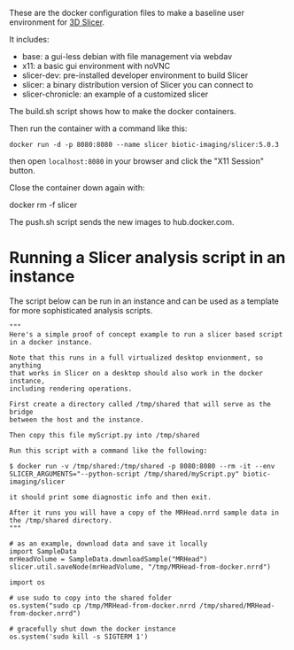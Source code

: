 These are the docker configuration files to make a baseline user
environment for [3D Slicer][slicer].

It includes:
* base: a gui-less debian with file management via webdav
* x11: a basic gui environment with noVNC
* slicer-dev: pre-installed developer environment to build Slicer
* slicer: a binary distribution version of Slicer you can connect to
* slicer-chronicle: an example of a customized slicer

The build.sh script shows how to make the docker containers.

Then run the container with a command like this:

`docker run -d -p 8080:8080 --name slicer biotic-imaging/slicer:5.0.3`

then open `localhost:8080` in your browser and click the "X11 Session" button.

Close the container down again with:

 docker rm -f slicer

The push.sh script sends the new images to hub.docker.com.

[slicer]: http://slicer.org


# Running a Slicer analysis script in an instance

The script below can be run in an instance and can be used as a template for more sophisticated analysis scripts.

```
"""
Here's a simple proof of concept example to run a slicer based script
in a docker instance.

Note that this runs in a full virtualized desktop envionment, so anything
that works in Slicer on a desktop should also work in the docker instance,
including rendering operations.

First create a directory called /tmp/shared that will serve as the bridge
between the host and the instance.

Then copy this file myScript.py into /tmp/shared

Run this script with a command like the following:

$ docker run -v /tmp/shared:/tmp/shared -p 8080:8080 --rm -it --env SLICER_ARGUMENTS="--python-script /tmp/shared/myScript.py" biotic-imaging/slicer

it should print some diagnostic info and then exit.

After it runs you will have a copy of the MRHead.nrrd sample data in the /tmp/shared directory.
"""

# as an example, download data and save it locally
import SampleData
mrHeadVolume = SampleData.downloadSample("MRHead")
slicer.util.saveNode(mrHeadVolume, "/tmp/MRHead-from-docker.nrrd")

import os

# use sudo to copy into the shared folder
os.system("sudo cp /tmp/MRHead-from-docker.nrrd /tmp/shared/MRHead-from-docker.nrrd")

# gracefully shut down the docker instance
os.system('sudo kill -s SIGTERM 1')
```
